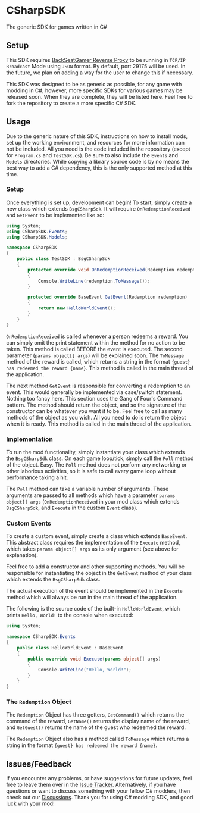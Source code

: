# CSharpSDK
The generic SDK for games written in C#

## Setup
This SDK requires [BackSeatGamer Reverse Proxy](https://github.com/BackSeatGamerCode/ReverseProxy) to be running in `TCP/IP Broadcast` Mode using `JSON` format. By default, port 29175 will be used. In the future, we plan on adding a way for the user to change this if necessary.

This SDK was designed to be as generic as possible, for any game with modding in C#, however, more specific SDKs for various games may be released soon. When they are complete, they will be listed here. Feel free to fork the repository to create a more specific C# SDK.

## Usage
Due to the generic nature of this SDK, instructions on how to install mods, set up the working environment, and resources for more information can not be included.
All you need is the code included in the repository (except for `Program.cs` and `TestSDK.cs`). Be sure to also include the `Events` and `Models` directories.
While copying a library source code is by no means the best way to add a C# dependency, this is the only supported method at this time.

### Setup
Once everything is set up, development can begin! To start, simply create a new class which extends `BsgCSharpSdk`. It will require `OnRedemptionReceived` and `GetEvent` to be implemented like so:
```c#
using System;
using CSharpSDK.Events;
using CSharpSDK.Models;

namespace CSharpSDK
{
    public class TestSDK : BsgCSharpSdk
    {
        protected override void OnRedemptionReceived(Redemption redemption, params object[] args)
        {
            Console.WriteLine(redemption.ToMessage());
        }

        protected override BaseEvent GetEvent(Redemption redemption)
        {
            return new HelloWorldEvent();
        }
    }
}
```

`OnRedemptionReceived` is called whenever a person redeems a reward. You can simply omit the print statement within the method for no action to be taken. This method is called BEFORE the event is executed. The second parameter (`params object[] args`) will be explained soon.
The `ToMessage` method of the reward is called, which returns a string in the format `{guest} has redeemed the reward {name}`. This method is called in the main thread of the application.

The next method `GetEvent` is responsible for converting a redemption to an event. This would generally be implemented via case/switch statement. Nothing too fancy here.
This section uses the Gang of Four's Command pattern. The method should return the object, and so the signature of the constructor can be whatever you want it to be. Feel free to call as many methods of the object as you wish.
All you need to do is return the object when it is ready. This method is called in the main thread of the application.

### Implementation
To run the mod functionality, simply instantiate your class which extends the `BsgCSharpSdk` class. On each game loop/tick, simply call the `Poll` method of the object. Easy. 
The `Poll` method does not perform any networking or other laborious activities, so it is safe to call every game loop without performance taking a hit.

The `Poll` method can take a variable number of arguments. These arguments are passed to all methods which have a parameter `params object[] args` (`OnRedemptionReceived` in your mod class which extends `BsgCSharpSdk`, and `Execute` in the custom `Event` class).

### Custom Events
To create a custom event, simply create a class which extends `BaseEvent`. This abstract class requires the implementation of the `Execute` method, which takes `params object[] args` as its only argument (see above for explanation).

Feel free to add a constructor and other supporting methods. You will be responsible for instantiating the object in the `GetEvent` method of your class which extends the `BsgCSharpSdk` class.

The actual execution of the event should be implemented in the `Execute` method which will always be run in the main thread of the application.

The following is the source code of the built-in `HelloWorldEvent`, which prints `Hello, World!` to the console when executed:
```c#
using System;

namespace CSharpSDK.Events
{
    public class HelloWorldEvent : BaseEvent
    {
        public override void Execute(params object[] args)
        {
            Console.WriteLine("Hello, World!");
        }
    }
}
```

### The `Redemption` Object
The `Redemption` Object has three getters, `GetCommand()` which returns the command of the reward, `GetName()` returns the display name of the reward, and `GetGuest()` returns the name of the guest who redeemed the reward.

The `Redemption` Object also has a method called `ToMessage` which returns a string in the format `{guest} has redeemed the reward {name}`. 

## Issues/Feedback
If you encounter any problems, or have suggestions for future updates, feel free to leave them over in the [Issue Tracker](https://github.com/BackSeatGamerCode/C#SDK/issues). Alternatively, if you have questions or want to discuss something with your fellow C# modders, then check out our [Discussions](https://github.com/BackSeatGamerCode/C#SDK/discussions). Thank you for using C# modding SDK, and good luck with your mod!